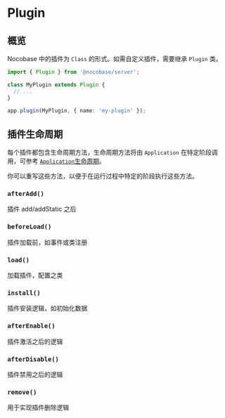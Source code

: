 # Plugin

## 概览

Nocobase 中的插件为 `Class` 的形式。如需自定义插件，需要继承 `Plugin` 类。

```typescript
import { Plugin } from '@nocobase/server';

class MyPlugin extends Plugin {
  // ...
}

app.plugin(MyPlugin, { name: 'my-plugin' });
```

## 插件生命周期

每个插件都包含生命周期方法，生命周期方法将由 `Application` 在特定阶段调用，可参考 [`Application`生命周期](./application.md)。

你可以重写这些方法，以便于在运行过程中特定的阶段执行这些方法。


### `afterAdd()`

插件 add/addStatic 之后

### `beforeLoad()`

插件加载前，如事件或类注册

### `load()`

加载插件，配置之类

### `install()`

插件安装逻辑，如初始化数据

### `afterEnable()`

插件激活之后的逻辑

### `afterDisable()`

插件禁用之后的逻辑

### `remove()`

用于实现插件删除逻辑
